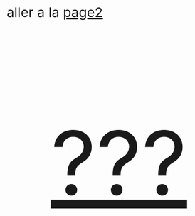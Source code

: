 <!DOCTYPE html>
<html>
	<head>
		<title>JooJle</title>
		<meta charset="utf-8"/>
	</head>
	<style>
		.b1{
		font-size:30px;
		}
		.b2{
		font-size:200px;
		text-align:center;
		}
	</style>
	<body>
	  <div class="b">
	    <p class="b1">aller a la <a href="page2.html">page2</a></p>
        <p class="b2"><a href="https://www.youtube.com/watch?v=dQw4w9WgXcQ"target="_blank">???</a></p>
	  </div>
    </body>
</html>

